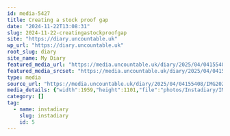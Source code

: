 ```yaml
---
id: media-5427
title: Creating a stock proof gap
date: "2024-11-22T13:08:31"
slug: 2024-11-22-creatingastockproofgap
site: "https://diary.uncountable.uk"
wp_url: "https://diary.uncountable.uk"
root_slug: diary
site_name: My Diary
featured_media_url: "https://media.uncountable.uk/diary/2025/04/04155408/IMG20241122130831.webp"
featured_media_srcset: "https://media.uncountable.uk/diary/2025/04/04155408/IMG20241122130831-300x169.webp 300w, https://media.uncountable.uk/diary/2025/04/04155408/IMG20241122130831-1024x576.webp 1024w, https://media.uncountable.uk/diary/2025/04/04155408/IMG20241122130831-150x150.webp 150w, https://media.uncountable.uk/diary/2025/04/04155408/IMG20241122130831-640x360.webp 640w, https://media.uncountable.uk/diary/2025/04/04155408/IMG20241122130831.webp 1959w"
type: media
source_url: "https://media.uncountable.uk/diary/2025/04/04155408/IMG20241122130831.webp"
media_details: {"width":1959,"height":1101,"file":"photos/Instadiary/IMG20241122130831.webp","filesize":201810,"sizes":{"medium":{"file":"IMG20241122130831-300x169.webp","width":300,"height":169,"filesize":19882,"mime_type":"image/webp","source_url":"https://media.uncountable.uk/diary/2025/04/04155408/IMG20241122130831-300x169.webp"},"large":{"file":"IMG20241122130831-1024x576.webp","width":1024,"height":576,"filesize":187810,"mime_type":"image/webp","source_url":"https://media.uncountable.uk/diary/2025/04/04155408/IMG20241122130831-1024x576.webp"},"thumbnail":{"file":"IMG20241122130831-150x150.webp","width":150,"height":150,"filesize":9380,"mime_type":"image/webp","source_url":"https://media.uncountable.uk/diary/2025/04/04155408/IMG20241122130831-150x150.webp"},"mobwidth":{"file":"IMG20241122130831-640x360.webp","width":640,"height":360,"filesize":83290,"mime_type":"image/webp","source_url":"https://media.uncountable.uk/diary/2025/04/04155408/IMG20241122130831-640x360.webp"},"full":{"file":"IMG20241122130831.webp","width":1959,"height":1101,"mime_type":"image/webp","source_url":"https://media.uncountable.uk/diary/2025/04/04155408/IMG20241122130831.webp"}},"image_meta":{"aperture":"0","credit":"","camera":"","caption":"","created_timestamp":"0","copyright":"","focal_length":"0","iso":"0","shutter_speed":"0","title":"","orientation":"0","keywords":[]}}
category: []
tag:
  - name: instadiary
    slug: instadiary
    id: 5
---
```


